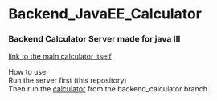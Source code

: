 # Backend_JavaEE_Calculator
### Backend Calculator Server made for java III

[link to the main calculator itself](https://github.com/TyroneV/Calculator/tree/backend_calculator) 

How to use:  
 Run the server first (this repository)  
 Then run the [calculator](https://github.com/TyroneV/Calculator/tree/backend_calculator) from the backend_calculator branch.
